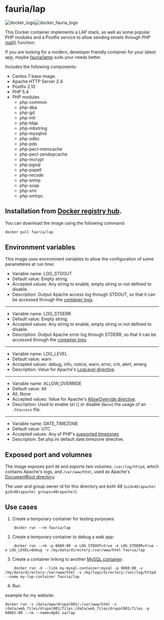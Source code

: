 fauria/lap
==========

![docker_logo](https://googledrive.com/host/0B7q6BLMXak9VfkpQY3YzNldlSmtxRTZCMEtEVlhhR3QtMFc3aEYzVzA5YlM5MWw5OXhqV0U/docker_139x115.png)![docker_fauria_logo](https://googledrive.com/host/0B7q6BLMXak9VfkpQY3YzNldlSmtxRTZCMEtEVlhhR3QtMFc3aEYzVzA5YlM5MWw5OXhqV0U/docker_fauria_161x115.png)

This Docker container implements a LAP stack, as well as some popular PHP modules and a Postfix service to allow sending emails through PHP [mail()](http://php.net/manual/en/function.mail.php) function.

If you are looking for a modern, developer friendly container for your latest app, maybe [fauria/lamp](https://hub.docker.com/r/fauria/lamp) suits your needs better.

Includes the following components:

 * Centos 7 base image.
 * Apache HTTP Server 2.4
 * Postfix 2.10
 * PHP 5.4
 * PHP modules
 	* php-common
	* php-dba
	* php-gd
	* php-intl
	* php-ldap
	* php-mbstring
	* php-mysqlnd
	* php-odbc
	* php-pdo
	* php-pecl-memcache
	* php-pecl-zendopcache
	* php-mcrypt
	* php-pgsql
	* php-pspell
	* php-recode
	* php-snmp
	* php-soap
	* php-xml
	* php-xmlrpc

Installation from [Docker registry hub](https://registry.hub.docker.com/u/fauria/lap/).
----

You can download the image using the following command:

```bash
docker pull fauria/lap
```

Environment variables
----

This image uses environment variables to allow the configuration of some parameteres at run time:

* Variable name: LOG_STDOUT
* Default value: Empty string.
* Accepted values: Any string to enable, empty string or not defined to disable.
* Description: Output Apache access log through STDOUT, so that it can be accessed through the [container logs](https://docs.docker.com/reference/commandline/logs/).

----

* Variable name: LOG_STDERR
* Default value: Empty string.
* Accepted values: Any string to enable, empty string or not defined to disable.
* Description: Output Apache error log through STDERR, so that it can be accessed through the [container logs](https://docs.docker.com/reference/commandline/logs/).

----

* Variable name: LOG_LEVEL
* Default value: warn
* Accepted values: debug, info, notice, warn, error, crit, alert, emerg
* Description: Value for Apache's [LogLevel directive](http://httpd.apache.org/docs/2.4/en/mod/core.html#loglevel).

----

* Variable name: ALLOW_OVERRIDE
* Default value: All
* All, None
* Accepted values: Value for Apache's [AllowOverride directive](http://httpd.apache.org/docs/2.4/en/mod/core.html#allowoverride).
* Description: Used to enable (`All`) or disable (`None`) the usage of an `.htaccess` file.

----

* Variable name: DATE_TIMEZONE
* Default value: UTC
* Accepted values: Any of PHP's [supported timezones](http://php.net/manual/en/timezones.php)
* Description: Set php.ini default date.timezone directive.

Exposed port and volumnes
----

The image exposes port `80` and exports two volumes: `/var/log/httpd`, which contains Apache's logs, and `/var/www/html`, used as Apache's [DocumentRoot directory](http://httpd.apache.org/docs/2.4/en/mod/core.html#documentroot). 

The user and group owner id for this directory are both 48 (`uid=48(apache) gid=48(apache) groups=48(apache)`).

Use cases
----

1. Create a temporary container for testing purposes:
 
```
	docker run --rm fauria/lap
```

2. Create a temporary container to debug a web app:
 
```
	docker run --rm -p 8080:80 -e LOG_STDOUT=true -e LOG_STDERR=true -e LOG_LEVEL=debug -v /my/data/directory:/var/www/html fauria/lap
```

3. Create a container linking to another [MySQL container](https://registry.hub.docker.com/_/mysql/):

```
	docker run -d --link my-mysql-container:mysql -p 8080:80 -v /my/data/directory:/var/www/html -v /my/logs/directory:/var/log/httpd --name my-lap-container fauria/lap
```

4. Run

example for my website:

```
docker run -v /data/www/drupal001/:/var/www/html -v /data/web_files/drupal001/files:/data/web_files/drupal001/files -p 60081:80 --rm --name=dp01 xa/lap
```
